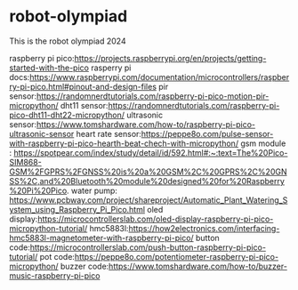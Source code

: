 # robot-olympiad
This is the robot olympiad 2024

raspberry pi pico:https://projects.raspberrypi.org/en/projects/getting-started-with-the-pico
rasperry pi docs:https://www.raspberrypi.com/documentation/microcontrollers/raspberry-pi-pico.html#pinout-and-design-files
pir sensor:https://randomnerdtutorials.com/raspberry-pi-pico-motion-pir-micropython/
dht11 sensor:https://randomnerdtutorials.com/raspberry-pi-pico-dht11-dht22-micropython/
ultrasonic sensor:https://www.tomshardware.com/how-to/raspberry-pi-pico-ultrasonic-sensor
heart rate sensor:https://peppe8o.com/pulse-sensor-with-raspberry-pi-pico-hearth-beat-chech-with-micropython/
gsm module : https://spotpear.com/index/study/detail/id/592.html#:~:text=The%20Pico-SIM868-GSM%2FGPRS%2FGNSS%20is%20a%20GSM%2C%20GPRS%2C%20GNSS%2C,and%20Bluetooth%20module%20designed%20for%20Raspberry%20Pi%20Pico.
water pump: https://www.pcbway.com/project/shareproject/Automatic_Plant_Watering_System_using_Raspberry_Pi_Pico.html
oled display:https://microcontrollerslab.com/oled-display-raspberry-pi-pico-micropython-tutorial/
hmc5883l:https://how2electronics.com/interfacing-hmc5883l-magnetometer-with-raspberry-pi-pico/
button code:https://microcontrollerslab.com/push-button-raspberry-pi-pico-tutorial/
pot code:https://peppe8o.com/potentiometer-raspberry-pi-pico-micropython/
buzzer code:https://www.tomshardware.com/how-to/buzzer-music-raspberry-pi-pico

